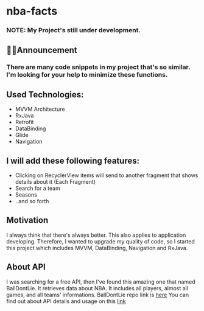 # nba-facts
### NOTE: My Project's still under development.

## 📢📢Announcement
### There are many code snippets in my project that's so similar. I'm looking for your help to minimize these functions.

## Used Technologies:
* MVVM Architecture
* RxJava
* Retrofit
* DataBinding
* Glide
* Navigation

## I will add these following features:
  * Clicking on RecyclerView items will send to another fragment that shows details about it (Each Fragment)
  * Search for a team
  * Seasons
  * ..and so forth

## Motivation
I always think that there's always better. This also applies to application developing. Therefore, I wanted to upgrade my quality of code,
so I started this project which includes MVVM, DataBinding, Navigation and RxJava.

## About API
I was searching for a free API, then I've found this amazing one that named BallDontLie.
It retrieves data about NBA. It includes all players, almost all games, and all teams' informations.
BallDontLie repo link is [here](https://github.com/ynnadkrap/balldontlie)
You can find out about API details and usage on this [link](http://www.balldontlie.io)
